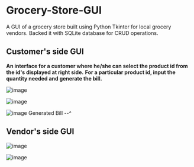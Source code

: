 # Grocery-Store-GUI
 A GUI of a grocery store built using Python Tkinter for local grocery vendors.
 Backed it with SQLite database for CRUD operations.

## Customer's side GUI

**An interface for a customer where he/she can select the product id from the id's displayed at right side.**
**For a particular product id, input the quantity needed and generate the bill.**

 ![image](https://github.com/pranav1909/Grocery-Store-GUI/assets/79890683/58131f7c-1e51-42aa-8748-37d6b3db3bf2)

 ![image](https://github.com/pranav1909/Grocery-Store-GUI/assets/79890683/28b0298f-f27c-47b9-82ff-cec1879e5f4f)

 ![image](https://github.com/pranav1909/Grocery-Store-GUI/assets/79890683/d9ccd06f-87bc-475f-9847-87f05f3c7a0f)
Generated Bill --^

## Vendor's side GUI

![image](https://github.com/pranav1909/Grocery-Store-GUI/assets/79890683/d37a9ee6-9c8a-4e34-b28e-bf3714cf08b5)

![image](https://github.com/pranav1909/Grocery-Store-GUI/assets/79890683/4c712558-16c3-40ab-bf86-f97d71312222)
